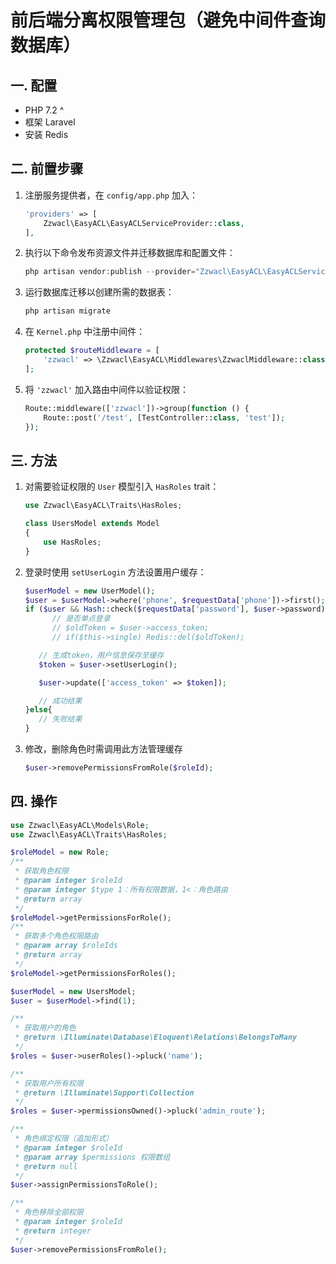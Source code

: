 
# 前后端分离权限管理包（避免中间件查询数据库）

## 一. 配置

* PHP 7.2 ^
* 框架 Laravel
* 安装 Redis

## 二. 前置步骤

1. 注册服务提供者，在 `config/app.php` 加入：

   ```php
   'providers' => [
       Zzwacl\EasyACL\EasyACLServiceProvider::class,
   ],
   ```

2. 执行以下命令发布资源文件并迁移数据库和配置文件：

   ```php
   php artisan vendor:publish --provider="Zzwacl\EasyACL\EasyACLServiceProvider"
   ```

3. 运行数据库迁移以创建所需的数据表：

   ```php
   php artisan migrate
   ```

4. 在 `Kernel.php` 中注册中间件：

   ```php
   protected $routeMiddleware = [
       'zzwacl' => \Zzwacl\EasyACL\Middlewares\ZzwaclMiddleware::class,
   ];
   ```

5. 将 `'zzwacl'` 加入路由中间件以验证权限：

   ```php
   Route::middleware(['zzwacl'])->group(function () {
       Route::post('/test', [TestController::class, 'test']);
   });
   ```

## 三. 方法

1. 对需要验证权限的 `User` 模型引入 `HasRoles` trait：

   ```php
   use Zzwacl\EasyACL\Traits\HasRoles;
   
   class UsersModel extends Model
   {
       use HasRoles;
   }
   ```
2. 登录时使用 `setUserLogin` 方法设置用户缓存：

   ```php
   $userModel = new UserModel();
   $user = $userModel->where('phone', $requestData['phone'])->first();
   if ($user && Hash::check($requestData['password'], $user->password)) {
         // 是否单点登录
         // $oldToken = $user->access_token;
         // if($this->single) Redis::del($oldToken);

      // 生成token，用户信息保存至缓存
      $token = $user->setUserLogin();

      $user->update(['access_token' => $token]);

      // 成功结果
   }else{
      // 失败结果
   }
   ```

3. 修改，删除角色时需调用此方法管理缓存

   ```php
   $user->removePermissionsFromRole($roleId);
   ```

## 四. 操作

   ```php
   use Zzwacl\EasyACL\Models\Role;
   use Zzwacl\EasyACL\Traits\HasRoles;

   $roleModel = new Role;
   /**
    * 获取角色权限
    * @param integer $roleId
    * @param integer $type 1：所有权限数据，1<：角色路由
    * @return array
    */ 
   $roleModel->getPermissionsForRole();
   /**
    * 获取多个角色权限路由
    * @param array $roleIds
    * @return array
    */
   $roleModel->getPermissionsForRoles();

   $userModel = new UsersModel;
   $user = $userModel->find(1);

   /**
    * 获取用户的角色
    * @return \Illuminate\Database\Eloquent\Relations\BelongsToMany
    */
   $roles = $user->userRoles()->pluck('name');

   /**
    * 获取用户所有权限
    * @return \Illuminate\Support\Collection
    */
   $roles = $user->permissionsOwned()->pluck('admin_route');

   /**
    * 角色绑定权限（追加形式）
    * @param integer $roleId
    * @param array $permissions 权限数组
    * @return null
    */
   $user->assignPermissionsToRole();

   /**
    * 角色移除全部权限
    * @param integer $roleId
    * @return integer
    */
   $user->removePermissionsFromRole();
   ```